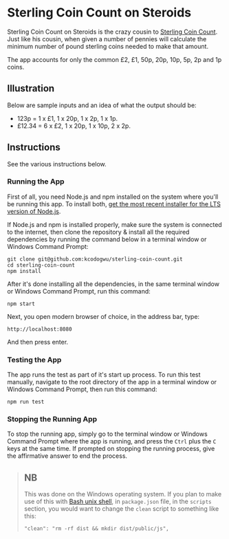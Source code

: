 # Sterling Coin Count on Steroids

Sterling Coin Count on Steroids is the crazy cousin to [Sterling Coin Count](https://github.com/kcodogwu/sterling-coin-count). Just like his cousin, when given a number of pennies will calculate the minimum number of pound sterling coins needed to make that amount.

The app accounts for only the common £2, £1, 50p, 20p, 10p, 5p, 2p and 1p coins.

## Illustration
Below are sample inputs and an idea of what the output should be:
* 123p = 1 x £1, 1 x 20p, 1 x 2p, 1 x 1p.
* £12.34 = 6 x £2, 1 x 20p, 1 x 10p, 2 x 2p.

## Instructions
See the various instructions below.

### Running the App
First of all, you need Node.js and npm installed on the system where you'll be running this app. To install both, [get the most recent installer for the LTS version of Node.js](https://nodejs.org/).

If Node.js and npm is installed properly, make sure the system is connected to the internet, then clone the repository & install all the required dependencies by running the command below in a terminal window or Windows Command Prompt:

```
git clone git@github.com:kcodogwu/sterling-coin-count.git
cd sterling-coin-count
npm install
```

After it's done installing all the dependencies, in the same terminal window or Windows Command Prompt, run this command:

```
npm start
````

Next, you open modern browser of choice, in the address bar, type:

```
http://localhost:8080
```
And then press enter.

### Testing the App
The app runs the test as part of it's start up process. To run this test manually, navigate to the root directory of the app in a terminal window or Windows Command Prompt, then run this command:
```
npm run test
```

### Stopping the Running App
To stop the running app, simply go to the terminal window or Windows Command Prompt where the app is running, and press the `Ctrl` plus the `C` keys at the same time. If prompted on stopping the running process, give the affirmative answer to end the process.

> ## NB
> This was done on the Windows operating system. If you plan to make use of this with [Bash unix shell](https://en.wikipedia.org/wiki/Bash_%28Unix_shell%29),
> in `package.json` file, in the `scripts` section, you would want to change the `clean` script to something like this:
> ```
> "clean": "rm -rf dist && mkdir dist/public/js",
> ```